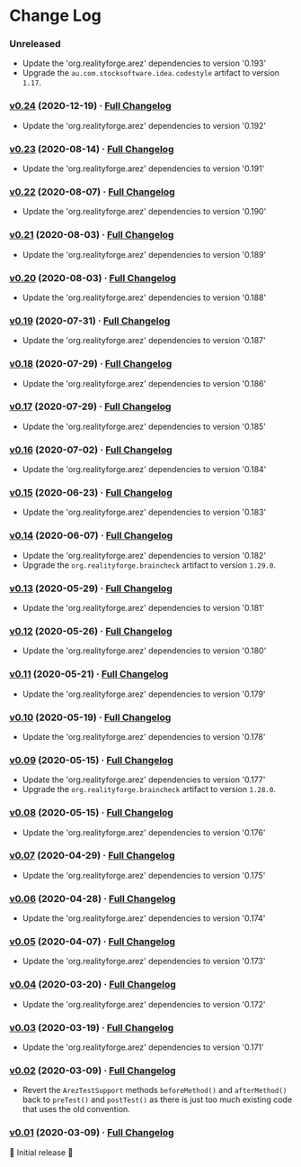 # Change Log

### Unreleased

* Update the 'org.realityforge.arez' dependencies to version '0.193'
* Upgrade the `au.com.stocksoftware.idea.codestyle` artifact to version `1.17`.

### [v0.24](https://github.com/arez/arez-testng/tree/v0.24) (2020-12-19) · [Full Changelog](https://github.com/arez/arez-testng/compare/v0.23...v0.24)

* Update the 'org.realityforge.arez' dependencies to version '0.192'

### [v0.23](https://github.com/arez/arez-testng/tree/v0.23) (2020-08-14) · [Full Changelog](https://github.com/arez/arez-testng/compare/v0.22...v0.23)

* Update the 'org.realityforge.arez' dependencies to version '0.191'

### [v0.22](https://github.com/arez/arez-testng/tree/v0.22) (2020-08-07) · [Full Changelog](https://github.com/arez/arez-testng/compare/v0.21...v0.22)

* Update the 'org.realityforge.arez' dependencies to version '0.190'

### [v0.21](https://github.com/arez/arez-testng/tree/v0.21) (2020-08-03) · [Full Changelog](https://github.com/arez/arez-testng/compare/v0.20...v0.21)

* Update the 'org.realityforge.arez' dependencies to version '0.189'

### [v0.20](https://github.com/arez/arez-testng/tree/v0.20) (2020-08-03) · [Full Changelog](https://github.com/arez/arez-testng/compare/v0.19...v0.20)

* Update the 'org.realityforge.arez' dependencies to version '0.188'

### [v0.19](https://github.com/arez/arez-testng/tree/v0.19) (2020-07-31) · [Full Changelog](https://github.com/arez/arez-testng/compare/v0.18...v0.19)

* Update the 'org.realityforge.arez' dependencies to version '0.187'

### [v0.18](https://github.com/arez/arez-testng/tree/v0.18) (2020-07-29) · [Full Changelog](https://github.com/arez/arez-testng/compare/v0.17...v0.18)

* Update the 'org.realityforge.arez' dependencies to version '0.186'

### [v0.17](https://github.com/arez/arez-testng/tree/v0.17) (2020-07-29) · [Full Changelog](https://github.com/arez/arez-testng/compare/v0.16...v0.17)

* Update the 'org.realityforge.arez' dependencies to version '0.185'

### [v0.16](https://github.com/arez/arez-testng/tree/v0.16) (2020-07-02) · [Full Changelog](https://github.com/arez/arez-testng/compare/v0.15...v0.16)

* Update the 'org.realityforge.arez' dependencies to version '0.184'

### [v0.15](https://github.com/arez/arez-testng/tree/v0.15) (2020-06-23) · [Full Changelog](https://github.com/arez/arez-testng/compare/v0.14...v0.15)

* Update the 'org.realityforge.arez' dependencies to version '0.183'

### [v0.14](https://github.com/arez/arez-testng/tree/v0.14) (2020-06-07) · [Full Changelog](https://github.com/arez/arez-testng/compare/v0.13...v0.14)

* Update the 'org.realityforge.arez' dependencies to version '0.182'
* Upgrade the `org.realityforge.braincheck` artifact to version `1.29.0`.

### [v0.13](https://github.com/arez/arez-testng/tree/v0.13) (2020-05-29) · [Full Changelog](https://github.com/arez/arez-testng/compare/v0.12...v0.13)

* Update the 'org.realityforge.arez' dependencies to version '0.181'

### [v0.12](https://github.com/arez/arez-testng/tree/v0.12) (2020-05-26) · [Full Changelog](https://github.com/arez/arez-testng/compare/v0.11...v0.12)

* Update the 'org.realityforge.arez' dependencies to version '0.180'

### [v0.11](https://github.com/arez/arez-testng/tree/v0.11) (2020-05-21) · [Full Changelog](https://github.com/arez/arez-testng/compare/v0.10...v0.11)

* Update the 'org.realityforge.arez' dependencies to version '0.179'

### [v0.10](https://github.com/arez/arez-testng/tree/v0.10) (2020-05-19) · [Full Changelog](https://github.com/arez/arez-testng/compare/v0.09...v0.10)

* Update the 'org.realityforge.arez' dependencies to version '0.178'

### [v0.09](https://github.com/arez/arez-testng/tree/v0.09) (2020-05-15) · [Full Changelog](https://github.com/arez/arez-testng/compare/v0.08...v0.09)

* Update the 'org.realityforge.arez' dependencies to version '0.177'
* Upgrade the `org.realityforge.braincheck` artifact to version `1.28.0`.

### [v0.08](https://github.com/arez/arez-testng/tree/v0.08) (2020-05-15) · [Full Changelog](https://github.com/arez/arez-testng/compare/v0.07...v0.08)

* Update the 'org.realityforge.arez' dependencies to version '0.176'

### [v0.07](https://github.com/arez/arez-testng/tree/v0.07) (2020-04-29) · [Full Changelog](https://github.com/arez/arez-testng/compare/v0.06...v0.07)

* Update the 'org.realityforge.arez' dependencies to version '0.175'

### [v0.06](https://github.com/arez/arez-testng/tree/v0.06) (2020-04-28) · [Full Changelog](https://github.com/arez/arez-testng/compare/v0.05...v0.06)

* Update the 'org.realityforge.arez' dependencies to version '0.174'

### [v0.05](https://github.com/arez/arez-testng/tree/v0.05) (2020-04-07) · [Full Changelog](https://github.com/arez/arez-testng/compare/v0.04...v0.05)

* Update the 'org.realityforge.arez' dependencies to version '0.173'

### [v0.04](https://github.com/arez/arez-testng/tree/v0.04) (2020-03-20) · [Full Changelog](https://github.com/arez/arez-testng/compare/v0.03...v0.04)

* Update the 'org.realityforge.arez' dependencies to version '0.172'

### [v0.03](https://github.com/arez/arez-testng/tree/v0.03) (2020-03-19) · [Full Changelog](https://github.com/arez/arez-testng/compare/v0.02...v0.03)

* Update the 'org.realityforge.arez' dependencies to version '0.171'

### [v0.02](https://github.com/arez/arez-testng/tree/v0.02) (2020-03-09) · [Full Changelog](https://github.com/arez/arez-testng/compare/v0.01...v0.02)

* Revert the `ArezTestSupport` methods `beforeMethod()` and `afterMethod()` back to `preTest()` and `postTest()` as there is just too much existing code that uses the old convention.

### [v0.01](https://github.com/arez/arez-testng/tree/v0.01) (2020-03-09) · [Full Changelog](https://github.com/arez/arez-testng/compare/v0.00...v0.01)

 ‎🎉	Initial release ‎🎉
